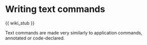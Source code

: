 # Writing text commands
{{ wiki_stub }}

Text commands are made very similarly to application commands, annotated or code-declared.